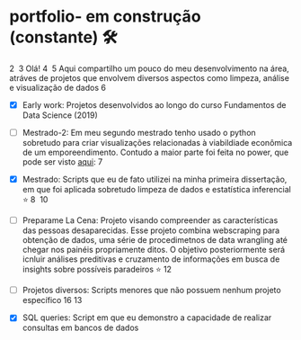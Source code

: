 
# portfolio- em construção (constante) :hammer_and_wrench:
2
​
3
Olá!
4
​
5
Aqui compartilho um pouco do meu desenvolvimento na área, atráves de projetos que envolvem diversos aspectos como limpeza, análise e visualização de dados
6
​
- [x] Early work: Projetos desenvolvidos ao longo do curso Fundamentos de Data Science (2019)

- [ ] Mestrado-2: Em meu segundo mestrado tenho usado o python sobretudo para criar visualizações relacionadas à viabildiade econômica de um emporeendimento. Contudo a maior parte foi feita no power, que pode ser visto [aqui](https://medium.com/@matheuspires_61614/business-intelligence-portoflio-portugu%C3%AAs-391243b78424):
7

- [x] Mestrado: Scripts que eu de fato utilizei na minha primeira dissertação, em que foi aplicada sobretudo limpeza de dados e estatística inferencial :star:
8
​
10
- [ ] Preparame La Cena: Projeto visando compreender as características das pessoas desaparecidas. Esse projeto combina webscraping para obtenção de dados, uma série de procedimetnos de data wrangling até chegar nos painéis propriamente ditos. O objetivo posteriormente será icnluir análises preditivas e cruzamento de informações em busca de insights sobre possíveis paradeiros :star:
​
12
- [ ] Projetos diversos: Scripts menores que não possuem nenhum projeto específico
16
​​
13
- [x] SQL queries: Script em que eu demonstro a capacidade de realizar consultas em bancos de dados
